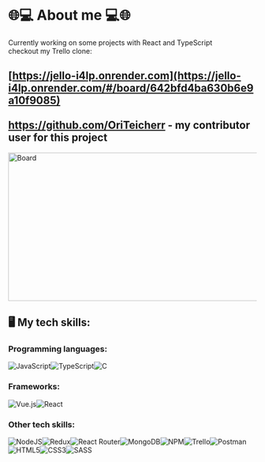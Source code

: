 # 🌐💻 About me 💻🌐
Currently working on some projects with React and TypeScript <br>
checkout my Trello clone: <br> 
## [https://jello-i4lp.onrender.com](https://jello-i4lp.onrender.com/#/board/642bfd4ba630b6e9a10f9085) <br><br> https://github.com/OriTeicherr - my contributor user for this project
<img src="https://github.com/OriTeicher/OriTeicher/assets/119428349/eee60d7c-4e8e-4338-8e79-2fb78affa0d7" alt="Board" width="700" height="300">

## 🖥️ My tech skills:
### Programming languages: 
![JavaScript](https://img.shields.io/badge/javascript-%23323330.svg?style=for-the-badge&logo=javascript&logoColor=%23F7DF1E)![TypeScript](https://img.shields.io/badge/typescript-%23007ACC.svg?style=for-the-badge&logo=typescript&logoColor=white)![C](https://img.shields.io/badge/c-%2300599C.svg?style=for-the-badge&logo=c&logoColor=white)
### Frameworks: 
![Vue.js](https://img.shields.io/badge/vuejs-%2335495e.svg?style=for-the-badge&logo=vuedotjs&logoColor=%234FC08D)![React](https://img.shields.io/badge/react-%2320232a.svg?style=for-the-badge&logo=react&logoColor=%2361DAFB)
### Other tech skills: 
![NodeJS](https://img.shields.io/badge/node.js-6DA55F?style=for-the-badge&logo=node.js&logoColor=white)![Redux](https://img.shields.io/badge/redux-%23593d88.svg?style=for-the-badge&logo=redux&logoColor=white)![React Router](https://img.shields.io/badge/React_Router-CA4245?style=for-the-badge&logo=react-router&logoColor=white)![MongoDB](https://img.shields.io/badge/MongoDB-%234ea94b.svg?style=for-the-badge&logo=mongodb&logoColor=white)![NPM](https://img.shields.io/badge/NPM-%23000000.svg?style=for-the-badge&logo=npm&logoColor=white)![Trello](https://img.shields.io/badge/Trello-%23026AA7.svg?style=for-the-badge&logo=Trello&logoColor=white)![Postman](https://img.shields.io/badge/Postman-FF6C37?style=for-the-badge&logo=postman&logoColor=white)![HTML5](https://img.shields.io/badge/html5-%23E34F26.svg?style=for-the-badge&logo=html5&logoColor=white)![CSS3](https://img.shields.io/badge/css3-%231572B6.svg?style=for-the-badge&logo=css3&logoColor=white)![SASS](https://img.shields.io/badge/SASS-hotpink.svg?style=for-the-badge&logo=SASS&logoColor=white)
